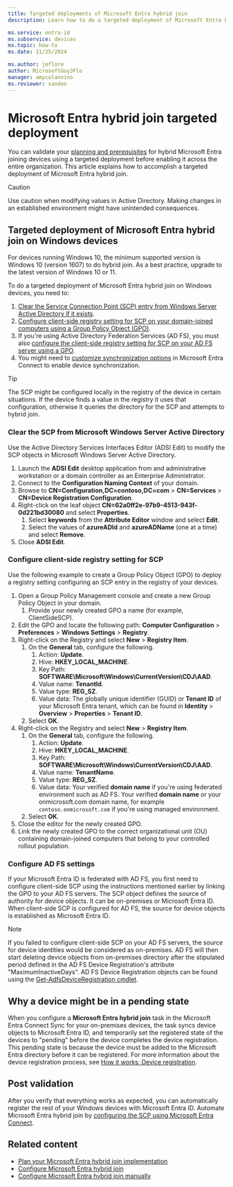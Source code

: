 ```yaml
---
title: Targeted deployments of Microsoft Entra hybrid join
description: Learn how to do a targeted deployment of Microsoft Entra hybrid join before enabling it across the entire organization all at once.

ms.service: entra-id
ms.subservice: devices
ms.topic: how-to
ms.date: 11/25/2024

ms.author: joflore
author: MicrosoftGuyJFlo
manager: amycolannino
ms.reviewer: sandeo
---
```

# Microsoft Entra hybrid join targeted deployment

You can validate your [planning and prerequisites](hybrid-join-plan.md) for hybrid Microsoft Entra joining devices using a targeted deployment before enabling it across the entire organization. This article explains how to accomplish a targeted deployment of Microsoft Entra hybrid join.

> [!CAUTION]
> Use caution when modifying values in Active Directory. Making changes in an established environment might have unintended consequences.

<a name='targeted-deployment-of-hybrid-azure-ad-join-on-windows-current-devices'></a>
<a name='targeted-deployment-of-microsoft-entra-hybrid-join-on-windows-current-devices'></a>

## Targeted deployment of Microsoft Entra hybrid join on Windows devices

For devices running Windows 10, the minimum supported version is Windows 10 (version 1607) to do hybrid join. As a best practice, upgrade to the latest version of Windows 10 or 11. 

To do a targeted deployment of Microsoft Entra hybrid join on Windows devices, you need to:

1. [Clear the Service Connection Point (SCP) entry from Windows Server Active Directory if it exists](#clear-the-scp-from-ad).
1. [Configure client-side registry setting for SCP on your domain-joined computers using a Group Policy Object (GPO)](#configure-client-side-registry-setting-for-scp).
1. If you're using Active Directory Federation Services (AD FS), you must also [configure the client-side registry setting for SCP on your AD FS server using a GPO](#configure-ad-fs-settings).
1. You might need to [customize synchronization options](~/identity/hybrid/connect/how-to-connect-post-installation.md#additional-tasks-available-in-azure-ad-connect) in Microsoft Entra Connect to enable device synchronization.

> [!TIP]
> The SCP might be configured locally in the registry of the device in certain situations. If the device finds a value in the registry it uses that configuration, otherwise it queries the directory for the SCP and attempts to hybrid join.

<a name='clear-the-scp-from-ad'></a>

### Clear the SCP from Microsoft Windows Server Active Directory

Use the Active Directory Services Interfaces Editor (ADSI Edit) to modify the SCP objects in Microsoft Windows Server Active Directory.

1. Launch the **ADSI Edit** desktop application from and administrative workstation or a domain controller as an Enterprise Administrator.
1. Connect to the **Configuration Naming Context** of your domain.
1. Browse to **CN=Configuration,DC=contoso,DC=com** > **CN=Services** > **CN=Device Registration Configuration**.
1. Right-click on the leaf object **CN=62a0ff2e-97b9-4513-943f-0d221bd30080** and select **Properties**.
   1. Select **keywords** from the **Attribute Editor** window and select **Edit**.
   1. Select the values of **azureADId** and **azureADName** (one at a time) and select **Remove**.
1. Close **ADSI Edit**.

### Configure client-side registry setting for SCP

Use the following example to create a Group Policy Object (GPO) to deploy a registry setting configuring an SCP entry in the registry of your devices.

1. Open a Group Policy Management console and create a new Group Policy Object in your domain.
   1. Provide your newly created GPO a name (for example, ClientSideSCP).
1. Edit the GPO and locate the following path: **Computer Configuration** > **Preferences** > **Windows Settings** > **Registry**.
1. Right-click on the Registry and select **New** > **Registry Item**.
   1. On the **General** tab, configure the following.
      1. Action: **Update**.
      1. Hive: **HKEY_LOCAL_MACHINE**.
      1. Key Path: **SOFTWARE\Microsoft\Windows\CurrentVersion\CDJ\AAD**.
      1. Value name: **TenantId**.
      1. Value type: **REG_SZ**.
      1. Value data: The globally unique identifier (GUID) or **Tenant ID** of your Microsoft Entra tenant, which can be found in **Identity** > **Overview** > **Properties** > **Tenant ID**.
   1. Select **OK**.
1. Right-click on the Registry and select **New** > **Registry Item**.
   1. On the **General** tab, configure the following.
      1. Action: **Update**.
      1. Hive: **HKEY_LOCAL_MACHINE**.
      1. Key Path: **SOFTWARE\Microsoft\Windows\CurrentVersion\CDJ\AAD**.
      1. Value name: **TenantName**.
      1. Value type: **REG_SZ**.
      1. Value data: Your verified **domain name** if you're using federated environment such as AD FS. Your verified **domain name** or your onmicrosoft.com domain name, for example `contoso.onmicrosoft.com` if you're using managed environment.
   1. Select **OK**.
1. Close the editor for the newly created GPO.
1. Link the newly created GPO to the correct organizational unit (OU) containing domain-joined computers that belong to your controlled rollout population.

### Configure AD FS settings

If your Microsoft Entra ID is federated with AD FS, you first need to configure client-side SCP using the instructions mentioned earlier by linking the GPO to your AD FS servers. The SCP object defines the source of authority for device objects. It can be on-premises or Microsoft Entra ID. When client-side SCP is configured for AD FS, the source for device objects is established as Microsoft Entra ID.

> [!NOTE]
> If you failed to configure client-side SCP on your AD FS servers, the source for device identities would be considered as on-premises. AD FS will then start deleting device objects from on-premises directory after the stipulated period defined in the AD FS Device Registration's attribute "MaximumInactiveDays". AD FS Device Registration objects can be found using the [Get-AdfsDeviceRegistration cmdlet](/powershell/module/adfs/get-adfsdeviceregistration).

## Why a device might be in a pending state

When you configure a **Microsoft Entra hybrid join** task in the Microsoft Entra Connect Sync for your on-premises devices, the task syncs device objects to Microsoft Entra ID, and temporarily set the registered state of the devices to "pending" before the device completes the device registration. This pending state is because the device must be added to the Microsoft Entra directory before it can be registered. For more information about the device registration process, see [How it works: Device registration](device-registration-how-it-works.md#hybrid-azure-ad-joined-in-managed-environments).

## Post validation

After you verify that everything works as expected, you can automatically register the rest of your Windows devices with Microsoft Entra ID. Automate Microsoft Entra hybrid join by [configuring the SCP using Microsoft Entra Connect](./how-to-hybrid-join.md).

## Related content

- [Plan your Microsoft Entra hybrid join implementation](hybrid-join-plan.md)
- [Configure Microsoft Entra hybrid join](how-to-hybrid-join.md)
- [Configure Microsoft Entra hybrid join manually](hybrid-join-manual.md)
